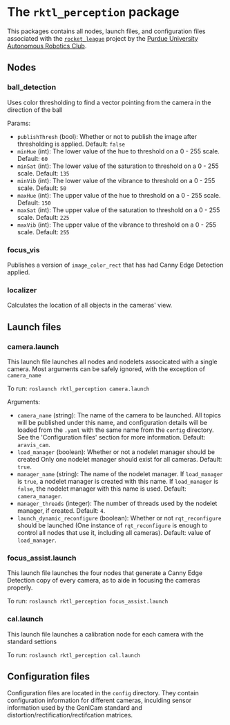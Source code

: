 # The `rktl_perception` package

This packages contains all nodes, launch files, and configuration files
associated with the
[`rocket_league`](https://github.com/purdue-arc/rocket_league/) project by
the [Purdue University Autonomous Robotics Club](https://www.purduearc.com/).

## Nodes
### ball_detection
Uses color thresholding to find a vector pointing from the camera in the direction of the ball

Params:
- `publishThresh` (bool): Whether or not to publish the image after thresholding is applied. Default: `false`
- `minHue` (int): The lower value of the hue to threshold on a 0 - 255 scale. Default: `60`
- `minSat` (int): The lower value of the saturation to threshold on a 0 - 255 scale. Default: `135`
- `minVib` (int): The lower value of the vibrance to threshold on a 0 - 255 scale. Default: `50`
- `maxHue` (int): The upper value of the hue to threshold on a 0 - 255 scale. Default: `150`
- `maxSat` (int): The upper value of the saturation to threshold on a 0 - 255 scale. Default: `225`
- `maxVib` (int): The upper value of the vibrance to threshold on a 0 - 255 scale. Default: `255`

### focus_vis
Publishes a version of `image_color_rect` that has had Canny Edge Detection applied.

### localizer
Calculates the location of all objects in the cameras' view.

## Launch files
### camera.launch
This launch file launches all nodes and nodelets associcated with a single
camera. Most arguments can be safely ignored, with the exception of
`camera_name`

To run: `roslaunch rktl_perception camera.launch`

Arguments:
- `camera_name` (string): The name of the camera to be launched. All topics
  will be published under this name, and configuration details will be loaded
  from the `.yaml` with the same name from the `config` directory. See the
  'Configuration files' section for more information. Default: `aravis_cam`.
- `load_manager` (boolean): Whether or not a nodelet manager should be created
  Only one nodelet manager should exist for all cameras. Default: `true`.
- `manager_name` (string): The name of the nodelet manager. If `load_manager` is
  `true`, a nodelet manager is created with this name. If `load_manager`
  is `false`, the nodelet manager with this name is used. Default:
  `camera_manager`.
- `manager_threads` (integer): The number of threads used by the nodelet
  manager, if created. Default: `4`.
- `launch_dynamic_reconfigure` (boolean): Whether or not `rqt_reconfigure`
  should be launched (One instance of `rqt_reconfigure` is enough to
  control all nodes that use it, including all cameras). Default: value of
  `load_manager`.

### focus_assist.launch
This launch file launches the four nodes that generate a Canny Edge Detection copy of every camera, as to aide in focusing the cameras properly.

To run: `roslaunch rktl_perception focus_assist.launch`

### cal.launch
This launch file launches a calibration node for each camera with the standard settions

To run: `roslaunch rktl_perception cal.launch`


## Configuration files
Configuration files are located in the `config` directory. They contain configuration information for different cameras, inculding sensor information used by the GenICam standard and distortion/rectification/rectifcation matrices.